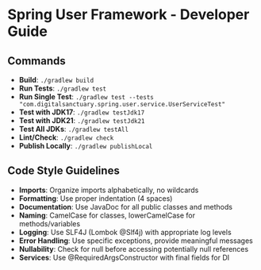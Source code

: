 # Spring User Framework - Developer Guide

## Commands
- **Build**: `./gradlew build`
- **Run Tests**: `./gradlew test`
- **Run Single Test**: `./gradlew test --tests "com.digitalsanctuary.spring.user.service.UserServiceTest"`
- **Test with JDK17**: `./gradlew testJdk17`
- **Test with JDK21**: `./gradlew testJdk21`
- **Test All JDKs**: `./gradlew testAll`
- **Lint/Check**: `./gradlew check`
- **Publish Locally**: `./gradlew publishLocal`

## Code Style Guidelines
- **Imports**: Organize imports alphabetically, no wildcards
- **Formatting**: Use proper indentation (4 spaces)
- **Documentation**: Use JavaDoc for all public classes and methods
- **Naming**: CamelCase for classes, lowerCamelCase for methods/variables
- **Logging**: Use SLF4J (Lombok @Slf4j) with appropriate log levels
- **Error Handling**: Use specific exceptions, provide meaningful messages
- **Nullability**: Check for null before accessing potentially null references
- **Services**: Use @RequiredArgsConstructor with final fields for DI